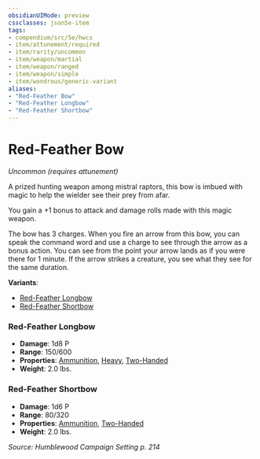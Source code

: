 ```yaml
---
obsidianUIMode: preview
cssclasses: json5e-item
tags:
- compendium/src/5e/hwcs
- item/attunement/required
- item/rarity/uncommon
- item/weapon/martial
- item/weapon/ranged
- item/weapon/simple
- item/wondrous/generic-variant
aliases: 
- "Red-Feather Bow"
- "Red-Feather Longbow"
- "Red-Feather Shortbow"
---
```

# Red-Feather Bow
*Uncommon (requires attunement)*  


A prized hunting weapon among mistral raptors, this bow is imbued with magic to help the wielder see their prey from afar.

You gain a +1 bonus to attack and damage rolls made with this magic weapon.

The bow has 3 charges. When you fire an arrow from this bow, you can speak the command word and use a charge to see through the arrow as a bonus action. You can see from the point your arrow lands as if you were there for 1 minute. If the arrow strikes a creature, you see what they see for the same duration.

**Variants**:
- [Red-Feather Longbow](#Red-Feather%20Longbow)
- [Red-Feather Shortbow](#Red-Feather%20Shortbow)

### Red-Feather Longbow

- **Damage**: 1d8 P
- **Range**: 150/600
- **Properties**: [Ammunition](Mechanics/Rules/item-properties.md#Ammunition), [Heavy](Mechanics/Rules/item-properties.md#Heavy), [Two-Handed](Mechanics/Rules/item-properties.md#Two-Handed)
- **Weight**: 2.0 lbs.

### Red-Feather Shortbow

- **Damage**: 1d6 P
- **Range**: 80/320
- **Properties**: [Ammunition](Mechanics/Rules/item-properties.md#Ammunition), [Two-Handed](Mechanics/Rules/item-properties.md#Two-Handed)
- **Weight**: 2.0 lbs.


*Source: Humblewood Campaign Setting p. 214*